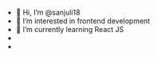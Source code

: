 - 👋 Hi, I’m @sanjuli18
- 👀 I’m interested in frontend development
- 🌱 I’m currently learning React JS
- 
- 

<!---
sanjuli18/sanjuli18 is a ✨ special ✨ repository because its `README.md` (this file) appears on your GitHub profile.
You can click the Preview link to take a look at your changes.
--->
